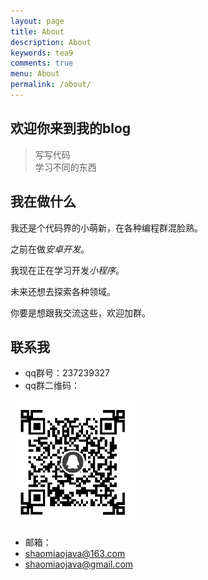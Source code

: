```yaml
---
layout: page
title: About
description: About
keywords: tea9
comments: true
menu: About
permalink: /about/
---
```


## 欢迎你来到我的blog 

> 写写代码  
> 学习不同的东西 


## 我在做什么

我还是个代码界的小萌新，在各种编程群混脸熟。  

之前在做*安卓开发*。  

我现在正在学习开发*小程序*。  

未来还想去探索各种领域。  

你要是想跟我交流这些，欢迎加群。  

## 联系我

+ qq群号：237239327  
+ qq群二维码：  
<img src="/assets/img/qr.png" width="200" height="200"/>

+ 邮箱： 
+ shaomiaojava@163.com  
+ shaomiaojava@gmail.com  

<!--## 赞赏我

我的文章你要是喜欢或者对你有帮助，欢迎赞赏我，可能不定期有小礼物，我在准备中。  

<img src="/assets/img/alipay.png" width="200" height="200">
<img src="/assets/img/wechatpay.png" width="200" height="200">-->
